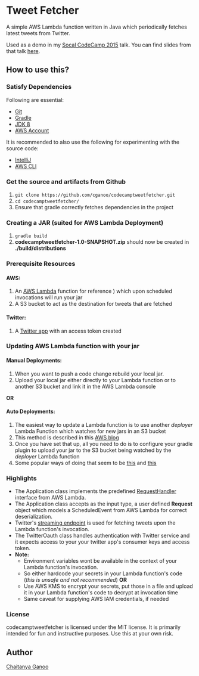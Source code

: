 Tweet Fetcher
========

A simple AWS Lambda function written in Java which periodically fetches latest tweets from Twitter.

Used as a demo in my [Socal CodeCamp 2015](http://socalcodecamp.net/) talk. You can find slides from that talk [here](http://www.slideshare.net/caganoo/socal-code-camp-2015-an-introduction-to-java-8).

## How to use this?

### Satisfy Dependencies

Following are essential:

* [Git](http://git-scm.com/downloads)
* [Gradle](https://gradle.org/)
* [JDK 8](http://www.oracle.com/technetwork/java/javase/downloads/jdk8-downloads-2133151.html)
* [AWS Account](http://docs.aws.amazon.com/cli/latest/userguide/cli-chap-getting-set-up.html#cli-signup)

It is recommended to also use the following for experimenting with the source code:

* [IntelliJ](https://www.jetbrains.com/idea/)
* [AWS CLI](http://docs.aws.amazon.com/cli/latest/userguide/installing.html)

### Get the source and artifacts from Github

1. `git clone https://github.com/cganoo/codecamptweetfetcher.git`
2. `cd codecamptweetfetcher/`
3. Ensure that gradle correctly fetches dependencies in the project

### Creating a JAR (suited for AWS Lambda Deployment)
1. `gradle build`
2. <b>codecamptweetfetcher-1.0-SNAPSHOT.zip</b> should now be created in <b>./build/distributions</b>

### Prerequisite Resources

#### AWS:
1. An [AWS Lambda](http://docs.aws.amazon.com/lambda/latest/dg/java-gs.html) function for reference
) which upon scheduled invocations will run your jar
2. A S3 bucket to act as the destination for tweets that are fetched

#### Twitter:
1. A [Twitter app](https://apps.twitter.com) with an access token created

### Updating AWS Lambda function with your jar

#### Manual Deployments:
1. When you want to push a code change rebuild your local jar.
2. Upload your local jar either directly to your Lambda function or to another S3 bucket and link it in the AWS Lambda console

<b>OR</b>
#### Auto Deployments:
1. The easiest way to update a Lambda function is to use another <i>deployer</i> Lambda Function which watches for new jars in an S3 bucket
2. This method is described in this [AWS blog](https://aws.amazon.com/blogs/compute/new-deployment-options-for-aws-lambda/)
3. Once you have set that up, all you need to do is to configure your gradle plugin to upload your jar to the S3 bucket being watched by the <i>deployer</i> Lambda function
4. Some popular ways of doing that seem to be [this](https://github.com/literalice/gradle-aws-s3-sync) and [this](https://github.com/classmethod-aws/gradle-aws-plugin)

### Highlights

* The Application class implements the predefined [RequestHandler](http://docs.aws.amazon.com/lambda/latest/dg/java-handler-using-predefined-interfaces.html) interface from AWS Lambda.
* The Application class accepts as the input type, a user defined <b>Request</b> object which models a ScheduledEvent from AWS Lambda for correct deserialization.
* Twitter's [streaming endpoint](https://stream.twitter.com/1.1/statuses/sample.json") is used for fetching tweets upon the Lambda function's invocation.
* The TwitterOauth class handles authentication with Twitter service and it expects access to your your twitter app's consumer keys and access token.
* <b>Note:</b>
    * Environment variables wont be available in the context of your Lambda function's invocation.
    * So either hardcode your secrets in your Lambda function's code (<i>this is unsafe and not recommended</i>) <b>OR</b>
    * Use AWS KMS to encrypt your secrets, put those in a file and upload it in your Lambda function's code to decrypt at invocation time
    * Same caveat for supplying AWS IAM credentials, if needed

### License

codecamptweetfetcher is licensed under the MIT license. It is primarily intended for fun and instructive purposes.
Use this at your own risk.

## Author

[Chaitanya Ganoo](www.linkedin.com/in/cganoo)
